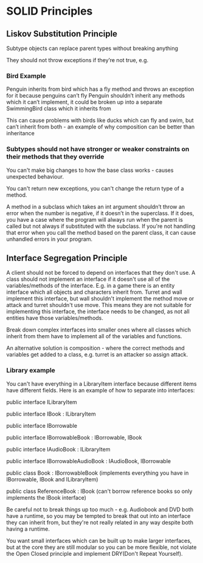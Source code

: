 # SOLID Principles

## Liskov Substitution Principle

Subtype objects can replace parent types without breaking anything

They should not throw exceptions if they’re not true, e.g.

### Bird Example

Penguin inherits from bird which has a fly method and throws an exception for it because penguins can’t fly
Penguin shouldn’t inherit any methods which it can’t implement, it could be broken up into a separate SwimmingBird class which it inherits from

This can cause problems with birds like ducks which can fly and swim, but can’t inherit from both - an example of why composition can be better than inheritance



### Subtypes should not have stronger or weaker constraints on their methods that they override

You can't make big changes to how the base class works - causes unexpected behaviour. 

You can't return new exceptions, you can't change the return type of a method.

A method in a subclass which takes an int argument shouldn’t throw an error when the number is negative, if it doesn’t in the superclass. 
If it does, you have a case where the program will always run when the parent is called but not always if substituted with the subclass. If you're not handling that error when you call the method based on the parent class, it can cause unhandled errors in your program. 

## Interface Segregation Principle

A client should not be forced to depend on interfaces that they don't use.
A class should not implement an interface if it doesn't use all of the variables/methods of the interface.
E.g. in a game there is an entity interface which all objects and characters inherit from. Turret and wall implement this interface, but wall shouldn't implement the method move or attack and turret shouldn't use move. This means they are not suitable for implementing this interface, the interface needs to be changed, as not all entities have those variables/methods. 

Break down complex interfaces into smaller ones where all classes which inherit from them have to implement all of the variables and functions.

An alternative solution is composition - where the correct methods and variables get added to a class, e.g. turret is an attacker so assign attack.

### Library example

You can't have everything in a LibraryItem interface because different items have different fields. Here is an example of how to separate into interfaces:

public interface ILibraryItem

public interface IBook : ILibraryItem

public interface IBorrowable

public interface IBorrowableBook : IBorrowable, IBook

public interface IAudioBook : ILibraryItem

public interface IBorrowableAudioBook : IAudioBook, IBorrowable


public class Book : IBorrowableBook (implements everything you have in IBorrowable, IBook and ILibraryItem)

public class ReferenceBook : IBook (can't borrow reference books so only implements the IBook interface)


Be careful not to break things up too much - e.g. Audiobook and DVD both have a runtime, so you may be tempted to break that out into an interface they can inherit from, but they're not really related in any way despite both having a runtime.

You want small interfaces which can be built up to make larger interfaces, but at the core they are still modular so you can be more flexible, not violate the Open Closed principle and implement DRY(Don't Repeat Yourself).
